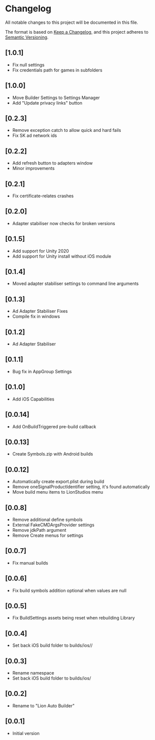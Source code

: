# Changelog
All notable changes to this project will be documented in this file.

The format is based on [Keep a Changelog](https://keepachangelog.com/en/1.0.0/),
and this project adheres to [Semantic Versioning](https://semver.org/spec/v2.0.0.html).

## [1.0.1]
- Fix null settings
- Fix credentials path for games in subfolders

## [1.0.0]
- Move Builder Settings to Settings Manager 
- Add "Update privacy links" button

## [0.2.3]
- Remove exception catch to allow quick and hard fails
- Fix SK ad network ids

## [0.2.2]
- Add refresh button to adapters window
- Minor improvements

## [0.2.1]
- Fix certificate-relates crashes

## [0.2.0]
- Adapter stabiliser now checks for broken versions

## [0.1.5]
- Add support for Unity 2020
- Add support for Unity install without iOS module

## [0.1.4]
- Moved adapter stabiliser settings to command line arguments

## [0.1.3]
- Ad Adapter Stabiliser Fixes
- Compile fix in windows

## [0.1.2]
- Ad Adapter Stabiliser

## [0.1.1]
- Bug fix in AppGroup Settings

## [0.1.0]
- Add iOS Capabilities

## [0.0.14]
- Add OnBuildTriggered pre-build callback

## [0.0.13]
- Create Symbols.zip with Android builds

## [0.0.12]
- Automatically create export.plist during build
- Remove oneSignalProductIdentifier setting, it's found automatically
- Move build menu items to LionStudios menu

## [0.0.8]
- Remove additional define symbols
- External FakeCMDArgsProvider settings
- Remove jdkPath argument
- Remove Create menus for settings

## [0.0.7]
- Fix manual builds

## [0.0.6]
- Fix build symbols addition optional when values are null

## [0.0.5]
- Fix BuildSettings assets being reset when rebuilding Library

## [0.0.4]
- Set back iOS build folder to builds/ios/<environment>/<buildName>

## [0.0.3]
- Rename namespace
- Set back iOS build folder to builds/ios/<buildName>

## [0.0.2]
- Rename to "Lion Auto Builder"

## [0.0.1]
 - Initial version